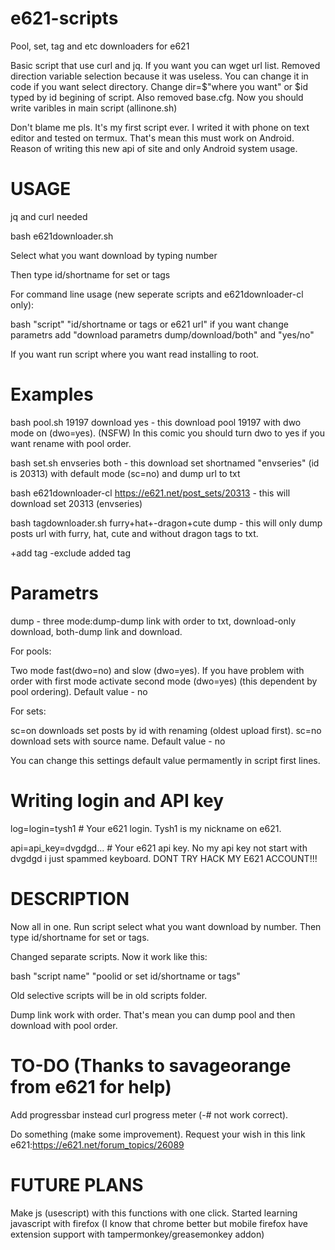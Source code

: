 # e621-scripts

Pool, set, tag and etc downloaders for e621

Basic script that use curl and jq. If you want you can wget url list. Removed direction variable selection because it was useless. You can change it in code if you want select directory. Change dir=$"where you want" or $id typed by id begining of script. Also removed base.cfg. Now you should write varibles in main script (allinone.sh)

Don't blame me pls. It's my first script ever. I writed it with phone on text editor and tested on termux. That's mean this must work on Android. Reason of writing this new api of site and only Android system usage. 


# USAGE

jq and curl needed

bash e621downloader.sh

Select what you want download by typing number

Then type id/shortname for set or tags

For command line usage (new seperate scripts and e621downloader-cl only):

bash "script" "id/shortname or tags or e621 url" if you want change parametrs add "download parametrs dump/download/both" and "yes/no" 

If you want run script where you want read installing to root. 

# Examples

bash pool.sh 19197 download yes - this download pool 19197 with dwo mode on (dwo=yes). (NSFW) In this comic you should turn dwo to yes if you want rename with pool order.

bash set.sh envseries both - this download set shortnamed "envseries" (id is 20313) with default mode (sc=no) and dump url to txt

bash e621downloader-cl https://e621.net/post_sets/20313 - this will download set 20313 (envseries) 

bash tagdownloader.sh furry+hat+-dragon+cute dump - this will only dump posts url with furry, hat, cute and without dragon tags to txt. 

+add tag
-exclude added tag

# Parametrs

dump - three mode:dump-dump link with order to txt, download-only download, both-dump link and download. 

For pools:

Two mode fast(dwo=no) and slow (dwo=yes). If you have problem with order with first mode activate second mode (dwo=yes) (this dependent by pool ordering). Default value - no

For sets:

sc=on downloads set posts by id with renaming (oldest upload first). sc=no download sets with source name. Default value - no

You can change this settings default value permamently in script first lines. 

# Writing login and API key

log=login=tysh1 # Your e621 login. Tysh1 is my nickname on e621. 

api=api_key=dvgdgd... # Your e621 api key. No my api key not start with dvgdgd i just spammed keyboard. DONT TRY HACK MY E621 ACCOUNT!!! 

# DESCRIPTION
Now all in one. Run script select what you want download by number. Then type id/shortname for set or tags. 

Changed separate scripts. Now it work like this:

bash "script name" "poolid or set id/shortname or tags" 

Old selective scripts will be in old scripts folder. 

Dump link work with order. That's mean you can dump pool and then download with pool order. 

# TO-DO (Thanks to savageorange from e621 for help) 

Add progressbar instead curl progress meter (-# not work correct). 

Do something (make some improvement). Request your wish in this link e621:https://e621.net/forum_topics/26089

# FUTURE PLANS

Make js (usescript) with this functions with one click. 
Started learning javascript with firefox (I know that chrome better but mobile firefox have extension support with tampermonkey/greasemonkey addon) 
